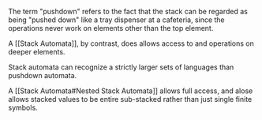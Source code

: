 The term "pushdown" refers to the fact that the stack can be regarded as being "pushed down" like a tray dispenser at a cafeteria, since the operations never work on elements other than the top element. 

A [[Stack Automata]], by contrast, does allows access to and operations on deeper elements. 

Stack automata can recognize a strictly larger sets of languages than pushdown automata.

A [[Stack Automata#Nested Stack Automata]] allows full access, and alose allows stacked values to be entire sub-stacked rather than just single finite symbols.
